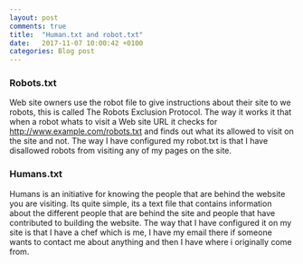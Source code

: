 ```yaml
---
layout: post
comments: true
title:  "Human.txt and robot.txt"
date:   2017-11-07 10:00:42 +0100
categories: Blog post
---
```


### Robots.txt
Web site owners use the robot file to give instructions about their site to we robots, this is called The Robots Exclusion Protocol. The way it works it that when a robot whats to visit a Web site URL it checks for http://www.example.com/robots.txt and finds out what its allowed to visit on the site and not. The way I have configured my robot.txt is that I have disallowed robots from visiting any of my pages on the site.

### Humans.txt
Humans is an initiative for knowing the people that are behind the website you are visiting. Its quite simple, its a text file that contains information about the different people that are behind the site and people that have contributed to building the website. The way that I have configured it on my site is that I have a chef which is me, I have my email there if someone wants to contact me about anything and then I have where i originally come from. 
